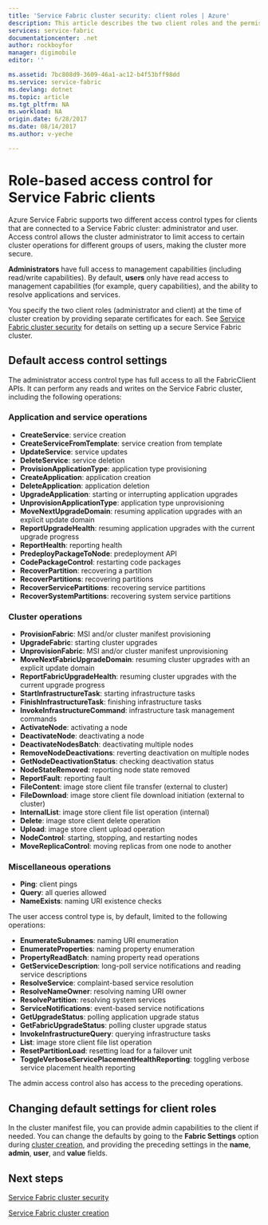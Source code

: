 ```yaml
---
title: 'Service Fabric cluster security: client roles | Azure'
description: This article describes the two client roles and the permissions provided to the roles.
services: service-fabric
documentationcenter: .net
author: rockboyfor
manager: digimobile
editor: ''

ms.assetid: 7bc808d9-3609-46a1-ac12-b4f53bff98dd
ms.service: service-fabric
ms.devlang: dotnet
ms.topic: article
ms.tgt_pltfrm: NA
ms.workload: NA
origin.date: 6/28/2017
ms.date: 08/14/2017
ms.author: v-yeche

---
```

# Role-based access control for Service Fabric clients
Azure Service Fabric supports two different access control types for clients that are connected to a Service Fabric cluster: administrator and user. Access control allows the cluster administrator to limit access to certain cluster operations for different groups of users, making the cluster more secure.  

**Administrators** have full access to management capabilities (including read/write capabilities). By default, **users** only have read access to management capabilities (for example, query capabilities), and the ability to resolve applications and services.

You specify the two client roles (administrator and client) at the time of cluster creation by providing separate certificates for each. See [Service Fabric cluster security](service-fabric-cluster-security.md) for details on setting up a secure Service Fabric cluster.

## Default access control settings
The administrator access control type has full access to all the FabricClient APIs. It can perform any reads and writes on the Service Fabric cluster, including the following operations:

### Application and service operations
* **CreateService**: service creation                             
* **CreateServiceFromTemplate**: service creation from template                             
* **UpdateService**: service updates                             
* **DeleteService**: service deletion                             
* **ProvisionApplicationType**: application type provisioning                             
* **CreateApplication**: application creation                               
* **DeleteApplication**: application deletion                             
* **UpgradeApplication**: starting or interrupting application upgrades                             
* **UnprovisionApplicationType**: application type unprovisioning                             
* **MoveNextUpgradeDomain**: resuming application upgrades with an explicit update domain                             
* **ReportUpgradeHealth**: resuming application upgrades with the current upgrade progress                             
* **ReportHealth**: reporting health                             
* **PredeployPackageToNode**: predeployment API                            
* **CodePackageControl**: restarting code packages                             
* **RecoverPartition**: recovering a partition                             
* **RecoverPartitions**: recovering partitions                             
* **RecoverServicePartitions**: recovering service partitions                             
* **RecoverSystemPartitions**: recovering system service partitions                             

### Cluster operations
* **ProvisionFabric**: MSI and/or cluster manifest provisioning                             
* **UpgradeFabric**: starting cluster upgrades                             
* **UnprovisionFabric**: MSI and/or cluster manifest unprovisioning                         
* **MoveNextFabricUpgradeDomain**: resuming cluster upgrades with an explicit update domain                             
* **ReportFabricUpgradeHealth**: resuming cluster upgrades with the current upgrade progress                             
* **StartInfrastructureTask**: starting infrastructure tasks                             
* **FinishInfrastructureTask**: finishing infrastructure tasks                             
* **InvokeInfrastructureCommand**: infrastructure task management commands                              
* **ActivateNode**: activating a node                             
* **DeactivateNode**: deactivating a node                             
* **DeactivateNodesBatch**: deactivating multiple nodes                             
* **RemoveNodeDeactivations**: reverting deactivation on multiple nodes                             
* **GetNodeDeactivationStatus**: checking deactivation status                             
* **NodeStateRemoved**: reporting node state removed                             
* **ReportFault**: reporting fault                             
* **FileContent**: image store client file transfer (external to cluster)                             
* **FileDownload**: image store client file download initiation (external to cluster)                             
* **InternalList**: image store client file list operation (internal)                             
* **Delete**: image store client delete operation                              
* **Upload**: image store client upload operation                             
* **NodeControl**: starting, stopping, and restarting nodes                             
* **MoveReplicaControl**: moving replicas from one node to another                             

### Miscellaneous operations
* **Ping**: client pings                             
* **Query**: all queries allowed
* **NameExists**: naming URI existence checks                             

The user access control type is, by default, limited to the following operations: 

* **EnumerateSubnames**: naming URI enumeration                             
* **EnumerateProperties**: naming property enumeration                             
* **PropertyReadBatch**: naming property read operations                             
* **GetServiceDescription**: long-poll service notifications and reading service descriptions                             
* **ResolveService**: complaint-based service resolution                             
* **ResolveNameOwner**: resolving naming URI owner                             
* **ResolvePartition**: resolving system services                             
* **ServiceNotifications**: event-based service notifications                             
* **GetUpgradeStatus**: polling application upgrade status                             
* **GetFabricUpgradeStatus**: polling cluster upgrade status                             
* **InvokeInfrastructureQuery**: querying infrastructure tasks                             
* **List**: image store client file list operation                             
* **ResetPartitionLoad**: resetting load for a failover unit                             
* **ToggleVerboseServicePlacementHealthReporting**: toggling verbose service placement health reporting                             

The admin access control also has access to the preceding operations.

## Changing default settings for client roles
In the cluster manifest file, you can provide admin capabilities to the client if needed. You can change the defaults by going to the **Fabric Settings** option during [cluster creation](service-fabric-cluster-creation-via-portal.md), and providing the preceding settings in the **name**, **admin**, **user**, and **value** fields.

## Next steps
[Service Fabric cluster security](service-fabric-cluster-security.md)

[Service Fabric cluster creation](service-fabric-cluster-creation-via-portal.md)

<!--Update_Description: update meta properties-->